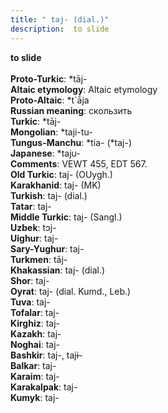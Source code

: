 ```yaml
---
title: " taj- (dial.)"
description:  to slide
---
```

<strong> to slide</strong><br><br>
<strong>Proto-Turkic</strong>:  *tāj-<br>
<strong>Altaic etymology</strong>:  Altaic etymology<br>
<strong> Proto-Altaic</strong>:  *t`ā́ja<br>
<strong>Russian meaning</strong>:  скользить<br>
<strong>Turkic</strong>:  *tāj-<br>
<strong>Mongolian</strong>:  *taji-tu-<br>
<strong>Tungus-Manchu</strong>:  *tia- (*taj-)<br>
<strong>Japanese</strong>:  *taju-<br>
<strong>Comments</strong>:  VEWT 455, EDT 567.<br>
<strong>Old Turkic</strong>:  taj- (OUygh.)<br>
<strong>Karakhanid</strong>:  taj- (MK)<br>
<strong>Turkish</strong>:  taj- (dial.)<br>
<strong>Tatar</strong>:  taj-<br>
<strong>Middle Turkic</strong>:  taj- (Sangl.)<br>
<strong>Uzbek</strong>:  tɔj-<br>
<strong>Uighur</strong>:  taj-<br>
<strong>Sary-Yughur</strong>:  taj-<br>
<strong>Turkmen</strong>:  tāj-<br>
<strong>Khakassian</strong>:  taj- (dial.)<br>
<strong>Shor</strong>:  taj-<br>
<strong>Oyrat</strong>:  taj- (dial. Kumd., Leb.)<br>
<strong>Tuva</strong>:  taj-<br>
<strong>Tofalar</strong>:  taj-<br>
<strong>Kirghiz</strong>:  taj-<br>
<strong>Kazakh</strong>:  taj-<br>
<strong>Noghai</strong>:  taj-<br>
<strong>Bashkir</strong>:  taj-, tajɨ-<br>
<strong>Balkar</strong>:  taj-<br>
<strong>Karaim</strong>:  taj-<br>
<strong>Karakalpak</strong>:  taj-<br>
<strong>Kumyk</strong>:  taj-<br>


